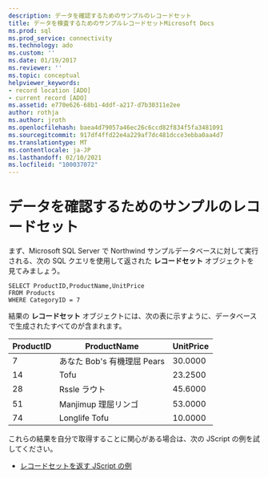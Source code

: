 ```yaml
---
description: データを確認するためのサンプルのレコードセット
title: データを検査するためのサンプルレコードセットMicrosoft Docs
ms.prod: sql
ms.prod_service: connectivity
ms.technology: ado
ms.custom: ''
ms.date: 01/19/2017
ms.reviewer: ''
ms.topic: conceptual
helpviewer_keywords:
- record location [ADO]
- current record [ADO]
ms.assetid: e770e626-68b1-4ddf-a217-d7b30311e2ee
author: rothja
ms.author: jroth
ms.openlocfilehash: baea4d79057a46ec26c6ccd82f834f5fa3481091
ms.sourcegitcommit: 917df4ffd22e4a229af7dc481dcce3ebba0aa4d7
ms.translationtype: MT
ms.contentlocale: ja-JP
ms.lasthandoff: 02/10/2021
ms.locfileid: "100037072"
---
```

# <a name="sample-recordset-for-examining-data"></a>データを確認するためのサンプルのレコードセット
まず、Microsoft SQL Server で Northwind サンプルデータベースに対して実行される、次の SQL クエリを使用して返された **レコードセット** オブジェクトを見てみましょう。  
  
```  
SELECT ProductID,ProductName,UnitPrice   
FROM Products   
WHERE CategoryID = 7    
```  
  
 結果の **レコードセット** オブジェクトには、次の表に示すように、データベースで生成されたすべてのが含まれます。  
  
|ProductID|ProductName|UnitPrice|  
|---------------|-----------------|---------------|  
|7|あなた Bob's 有機理屈 Pears|30.0000|  
|14|Tofu|23.2500|  
|28|Rssle ラウト|45.6000|  
|51|Manjimup 理屈リンゴ|53.0000|  
|74|Longlife Tofu|10.0000|  
  
 これらの結果を自分で取得することに関心がある場合は、次の JScript の例を試してください。  
  
-   [レコードセットを返す JScript の例](../../../ado/guide/data/jscript-code-example-to-return-a-recordset.md)
